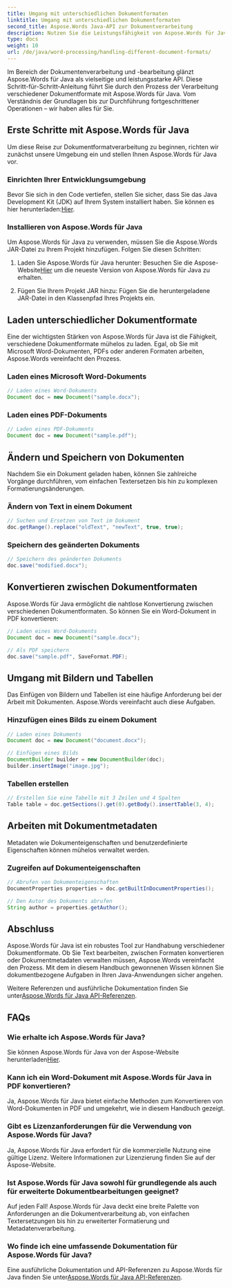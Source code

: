 ```yaml
---
title: Umgang mit unterschiedlichen Dokumentformaten
linktitle: Umgang mit unterschiedlichen Dokumentformaten
second_title: Aspose.Words Java-API zur Dokumentverarbeitung
description: Nutzen Sie die Leistungsfähigkeit von Aspose.Words für Java bei der Verarbeitung unterschiedlicher Dokumentformate. Lernen Sie Textbearbeitung, Konvertierungen und mehr anhand praktischer Beispiele.
type: docs
weight: 10
url: /de/java/word-processing/handling-different-document-formats/
---
```


Im Bereich der Dokumentenverarbeitung und -bearbeitung glänzt Aspose.Words für Java als vielseitige und leistungsstarke API. Diese Schritt-für-Schritt-Anleitung führt Sie durch den Prozess der Verarbeitung verschiedener Dokumentformate mit Aspose.Words für Java. Vom Verständnis der Grundlagen bis zur Durchführung fortgeschrittener Operationen – wir haben alles für Sie.

## Erste Schritte mit Aspose.Words für Java

Um diese Reise zur Dokumentformatverarbeitung zu beginnen, richten wir zunächst unsere Umgebung ein und stellen Ihnen Aspose.Words für Java vor.

### Einrichten Ihrer Entwicklungsumgebung

 Bevor Sie sich in den Code vertiefen, stellen Sie sicher, dass Sie das Java Development Kit (JDK) auf Ihrem System installiert haben. Sie können es hier herunterladen:[Hier](https://www.oracle.com/java/technologies/javase-downloads.html).

### Installieren von Aspose.Words für Java

Um Aspose.Words für Java zu verwenden, müssen Sie die Aspose.Words JAR-Datei zu Ihrem Projekt hinzufügen. Folgen Sie diesen Schritten:

1.  Laden Sie Aspose.Words für Java herunter: Besuchen Sie die Aspose-Website[Hier](https://releases.aspose.com/words/java/) um die neueste Version von Aspose.Words für Java zu erhalten.

2. Fügen Sie Ihrem Projekt JAR hinzu: Fügen Sie die heruntergeladene JAR-Datei in den Klassenpfad Ihres Projekts ein.

## Laden unterschiedlicher Dokumentformate

Eine der wichtigsten Stärken von Aspose.Words für Java ist die Fähigkeit, verschiedene Dokumentformate mühelos zu laden. Egal, ob Sie mit Microsoft Word-Dokumenten, PDFs oder anderen Formaten arbeiten, Aspose.Words vereinfacht den Prozess.

### Laden eines Microsoft Word-Dokuments

```java
// Laden eines Word-Dokuments
Document doc = new Document("sample.docx");
```

### Laden eines PDF-Dokuments

```java
// Laden eines PDF-Dokuments
Document doc = new Document("sample.pdf");
```

## Ändern und Speichern von Dokumenten

Nachdem Sie ein Dokument geladen haben, können Sie zahlreiche Vorgänge durchführen, vom einfachen Textersetzen bis hin zu komplexen Formatierungsänderungen.

### Ändern von Text in einem Dokument

```java
// Suchen und Ersetzen von Text im Dokument
doc.getRange().replace("oldText", "newText", true, true);
```

### Speichern des geänderten Dokuments

```java
// Speichern des geänderten Dokuments
doc.save("modified.docx");
```

## Konvertieren zwischen Dokumentformaten

Aspose.Words für Java ermöglicht die nahtlose Konvertierung zwischen verschiedenen Dokumentformaten. So können Sie ein Word-Dokument in PDF konvertieren:

```java
// Laden eines Word-Dokuments
Document doc = new Document("sample.docx");

// Als PDF speichern
doc.save("sample.pdf", SaveFormat.PDF);
```

## Umgang mit Bildern und Tabellen

Das Einfügen von Bildern und Tabellen ist eine häufige Anforderung bei der Arbeit mit Dokumenten. Aspose.Words vereinfacht auch diese Aufgaben.

### Hinzufügen eines Bilds zu einem Dokument

```java
// Laden eines Dokuments
Document doc = new Document("document.docx");

// Einfügen eines Bilds
DocumentBuilder builder = new DocumentBuilder(doc);
builder.insertImage("image.jpg");
```

### Tabellen erstellen

```java
// Erstellen Sie eine Tabelle mit 3 Zeilen und 4 Spalten
Table table = doc.getSections().get(0).getBody().insertTable(3, 4);
```

## Arbeiten mit Dokumentmetadaten

Metadaten wie Dokumenteigenschaften und benutzerdefinierte Eigenschaften können mühelos verwaltet werden.

### Zugreifen auf Dokumenteigenschaften

```java
// Abrufen von Dokumenteigenschaften
DocumentProperties properties = doc.getBuiltInDocumentProperties();

// Den Autor des Dokuments abrufen
String author = properties.getAuthor();
```

## Abschluss

Aspose.Words für Java ist ein robustes Tool zur Handhabung verschiedener Dokumentformate. Ob Sie Text bearbeiten, zwischen Formaten konvertieren oder Dokumentmetadaten verwalten müssen, Aspose.Words vereinfacht den Prozess. Mit dem in diesem Handbuch gewonnenen Wissen können Sie dokumentbezogene Aufgaben in Ihren Java-Anwendungen sicher angehen.

 Weitere Referenzen und ausführliche Dokumentation finden Sie unter[Aspose.Words für Java API-Referenzen](https://reference.aspose.com/words/java/).

## FAQs

### Wie erhalte ich Aspose.Words für Java?

 Sie können Aspose.Words für Java von der Aspose-Website herunterladen[Hier](https://releases.aspose.com/words/java/).

### Kann ich ein Word-Dokument mit Aspose.Words für Java in PDF konvertieren?

Ja, Aspose.Words für Java bietet einfache Methoden zum Konvertieren von Word-Dokumenten in PDF und umgekehrt, wie in diesem Handbuch gezeigt.

### Gibt es Lizenzanforderungen für die Verwendung von Aspose.Words für Java?

Ja, Aspose.Words für Java erfordert für die kommerzielle Nutzung eine gültige Lizenz. Weitere Informationen zur Lizenzierung finden Sie auf der Aspose-Website.

### Ist Aspose.Words für Java sowohl für grundlegende als auch für erweiterte Dokumentbearbeitungen geeignet?

Auf jeden Fall! Aspose.Words für Java deckt eine breite Palette von Anforderungen an die Dokumentverarbeitung ab, von einfachen Textersetzungen bis hin zu erweiterter Formatierung und Metadatenverarbeitung.

### Wo finde ich eine umfassende Dokumentation für Aspose.Words für Java?

 Eine ausführliche Dokumentation und API-Referenzen zu Aspose.Words für Java finden Sie unter[Aspose.Words für Java API-Referenzen](https://reference.aspose.com/words/java/).